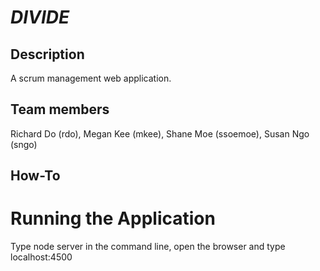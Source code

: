 # **_DIVIDE_**

## Description
A scrum management web application. 

## Team members
Richard Do (rdo), Megan Kee (mkee), Shane Moe (ssoemoe), Susan Ngo (sngo)

## How-To

# Running the Application 
Type node server in the command line, open the browser and type localhost:4500


